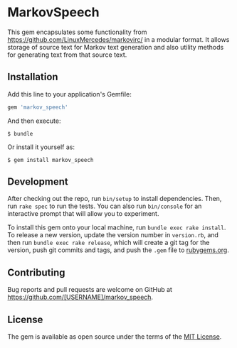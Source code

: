 # MarkovSpeech

This gem encapsulates some functionality from https://github.com/LinuxMercedes/markovirc/ in a modular format.
It allows storage of source text for Markov text generation and also utility methods for generating text from
that source text.

## Installation

Add this line to your application's Gemfile:

```ruby
gem 'markov_speech'
```

And then execute:

    $ bundle

Or install it yourself as:

    $ gem install markov_speech

## Development

After checking out the repo, run `bin/setup` to install dependencies. Then, run `rake spec` to run the tests. You can also run `bin/console` for an interactive prompt that will allow you to experiment.

To install this gem onto your local machine, run `bundle exec rake install`. To release a new version, update the version number in `version.rb`, and then run `bundle exec rake release`, which will create a git tag for the version, push git commits and tags, and push the `.gem` file to [rubygems.org](https://rubygems.org).

## Contributing

Bug reports and pull requests are welcome on GitHub at https://github.com/[USERNAME]/markov_speech.


## License

The gem is available as open source under the terms of the [MIT License](http://opensource.org/licenses/MIT).

